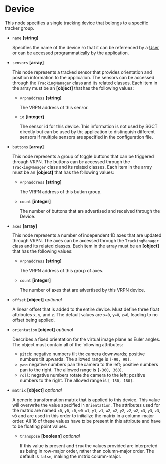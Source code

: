 # Device
This node specifies a single tracking device that belongs to a specific tracker group.

- `name` **[string]**

  Specifies the name of the device so that it can be referenced by a [User](user) or can be accessed programmatically by the application.

- `sensors` **[array]**

  This node represents a tracked sensor that provides orientation and position information to the application. The sensors can be accessed through the `TrackingManager` class and its related classes. Each item in the array must be an **[object]** that has the following values:
  - `vrpnaddress` **[string]**

    The VRPN address of this sensor.

  - `id` **[integer]**

    The sensor id for this device. This information is not used by SGCT directly but can be used by the application to distinguish different sensors if multiple sensors are specified in the configuration file.

- `buttons` **[array]**

  This node represents a group of toggle buttons that can be triggered through VRPN. The buttons can be accessed through the `TrackingManager` class and its related classes. Each item in the array must be an **[object]** that has the following values:

  - `vrpnaddress` **[string]**

    The VRPN address of this button group.

  - `count` **[integer]**

    The number of buttons that are advertised and received through the Device.

- `axes` **[array]**

  This node represents a number of independent 1D axes that are updated through VRPN. The axes can be accessed through the `TrackingManager` class and its related classes. Each item in the array must be an **[object]** that has the following values:

  - `vrpnaddress` **[string]**

    The VRPN address of this group of axes.

  - `count` **[integer]**

    The number of axes that are advertised by this VRPN device.

- `offset` **[object]** _optional_

  A linear offset that is added to the entire device. Must define three float attributes `x`, `y`, and `z`. The default values are `x=0`, `y=0`, `z=0`, leading to no offset being applied.

- `orientation` **[object]** _optional_

  Describes a fixed orientation for the virtual image plane as Euler angles. The object must contain all of the following attributes:

  - `pitch`: negative numbers tilt the camera downwards; positive numbers tilt upwards. The allowed range is `[-90, 90]`.
  - `yaw`: negative numbers pan the camera to the left; positive numbers pan to the right. The allowed range is `[-360, 360]`.
  - `roll`: negative numbers rotate the camera to the left; positive numbers to the right. The allowed range is `[-180, 180]`.

- `matrix` **[object]** _optional_

  A generic transformation matrix that is applied to this device. This value will overwrite the value specified in `Orientation`. The attributes used for the matrix are named `x0`, `y0`, `z0`, `w0`, `x1`, `y1`, `z1`, `w2`, `x2`, `y2`, `z2`, `w2`, `x3`, `y3`, `z3`, `w3` and are used in this order to initialize the matrix in a column-major order. All 16 of these values have to be present in this attribute and have to be floating point values.

  - `transpose` **[boolean]** _optional_

    If this value is present and `true` the values provided are interpreted as being in row-major order, rather than column-major order. The default is `false`, making the matrix column-major.
